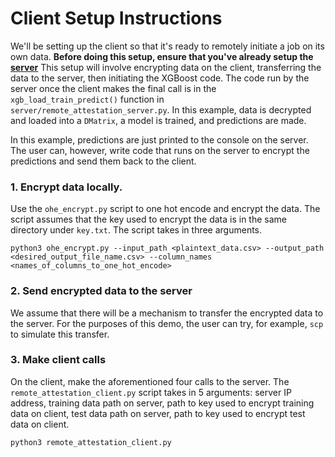 # Client Setup Instructions
We'll be setting up the client so that it's ready to remotely initiate a job on its own data. **Before doing this setup, ensure that you've already setup the [server](../server)**
This setup will involve encrypting data on the client, transferring the data to the server, then initiating the XGBoost code. The code run by the server once the client makes the final call is in the `xgb_load_train_predict()` function in `server/remote_attestation_server.py`. In this example, data is decrypted and loaded into a `DMatrix`, a model is trained, and predictions are made. 

In this example, predictions are just printed to the console on the server. The user can, however, write code that runs on the server to encrypt the predictions and send them back to the client.  

### 1. Encrypt data locally.

Use the `ohe_encrypt.py` script to one hot encode and encrypt the data. The script assumes that the key used to encrypt the data is in the same directory under `key.txt`. The script takes in three arguments.

```
python3 ohe_encrypt.py --input_path <plaintext_data.csv> --output_path <desired_output_file_name.csv> --column_names <names_of_columns_to_one_hot_encode>
```

### 2. Send encrypted data to the server

We assume that there will be a mechanism to transfer the encrypted data to the server. For the purposes of this demo, the user can try, for example, `scp` to simulate this transfer.

### 3. Make client calls

On the client, make the aforementioned four calls to the server. 
The `remote_attestation_client.py` script takes in 5 arguments: server IP address, training data path on server, path to key used to encrypt training data on client, test data path on server, path to key used to encrypt test data on client.

```
python3 remote_attestation_client.py
```
